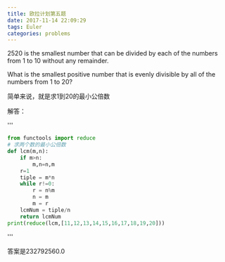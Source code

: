 ```yaml
---
title: 欧拉计划第五题
date: 2017-11-14 22:09:29
tags: Euler
categories: problems
---
```


2520 is the smallest number that can be divided by each of the numbers from 1 to 10 without any remainder.

What is the smallest positive number that is evenly divisible by all of the numbers from 1 to 20?

简单来说，就是求1到20的最小公倍数

解答：

'''

```Python
from functools import reduce
# 求两个数的最小公倍数
def lcm(m,n):
    if m>n:
        m,n=n,m
    r=1
    tiple = m*n
    while r!=0:
        r = n%m
        n = m
        m = r
    lcmNum = tiple/n
    return lcmNum
print(reduce(lcm,[11,12,13,14,15,16,17,18,19,20]))
```

'''

答案是232792560.0

